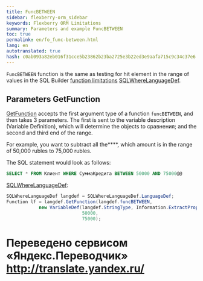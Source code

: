 ```yaml
--- 
title: FuncBETWEEN 
sidebar: flexberry-orm_sidebar 
keywords: Flexberry ORM Limitations 
summary: Parameters and example FuncBETWEEN 
toc: true 
permalink: en/fo_func-between.html 
lang: en 
autotranslated: true 
hash: c0ab093a82eb016f31cce5b23862b23ba2725e3b22ed3e9aafa715c9c34c37e6 
--- 
```


`FuncBETWEEN` function is the same as testing for hit element in the range of values in the SQL Builder [function limitations](fo_limit-function.html) [SQLWhereLanguageDef](fo_function-list.html). 

## Parameters GetFunction 

[GetFunction](fo_function-list.html) accepts the first argument type of a function `funcBETWEEN`, and then takes 3 parameters. The first is sent to the variable description (Variable Definition), which will determine the objects to сравнения; and the second and third end of the range. 

For example, you want to subtract all the****, which amount is in the range of 50,000 rubles to 75,000 rubles. 

The SQL statement would look as follows: 

```sql
SELECT * FROM Клиент WHERE СуммаКредита BETWEEN 50000 AND 75000@@
``` 

[SQLWhereLanguageDef](fo_function-list.html): 

```csharp 
SQLWhereLanguageDef langdef = SQLWhereLanguageDef.LanguageDef;
Function lf = langdef.GetFunction(langdef.funcBETWEEN,
			new VariableDef(langdef.StringType, Information.ExtractPropertyPath<Кредит>(x => x.СуммаКредита)),
							50000,
							75000);
``` 



 # Переведено сервисом «Яндекс.Переводчик» http://translate.yandex.ru/